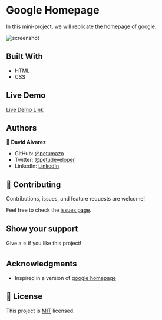 # Google Homepage

In this mini-project, we will replicate the homepage of google.

![screenshot](https://github.com/petumazo/google-homepage/blob/main/imgs/project-screenshot.png)

## Built With

- HTML
- CSS

## Live Demo

[Live Demo Link](https://petumazo.github.io/google-homepage/)


## Authors

👤 **David Alvarez**

- GitHub: [@petumazo](https://github.com/petumazo)
- Twitter: [@petudeveloper](https://twitter.com/petudeveloper)
- LinkedIn: [LinkedIn](https://www.linkedin.com/in/david-alvarez-mazzo-777712143/)

## 🤝 Contributing

Contributions, issues, and feature requests are welcome!

Feel free to check the [issues page](https://github.com/petumazo/google-homepage/issues).

## Show your support

Give a ⭐️ if you like this project!

## Acknowledgments

- Inspired in a version of [google homepage](https://www.google.com/)

## 📝 License

This project is [MIT](https://github.com/petumazo/google-homepage/blob/main/LICENSE.md) licensed.
